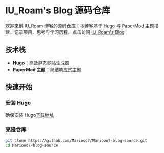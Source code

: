 # IU_Roam's Blog 源码仓库

欢迎来到 IU_Roam 博客的源码仓库！本博客基于 Hugo 与 PaperMod 主题搭建，记录项目、思考与学习历程。点击访问 [IU_Roam's Blog](https://mariooo7.github.io/Mariooo7-blog-source/)

## 技术栈

- **Hugo**：高效静态网站生成器
- **PaperMod 主题**：简洁响应式主题

## 快速开始

### 安装 Hugo

确保安装 Hugo[下载地址](https://gohugo.io/getting-started/installing/)

### 克隆仓库

```bash
git clone https://github.com/Mariooo7/Mariooo7-blog-source.git
cd Mariooo7-blog-source
```

